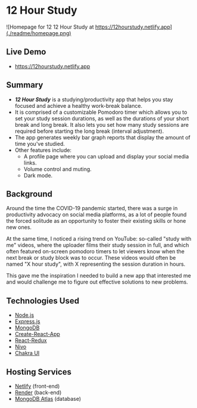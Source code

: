 # 12 Hour Study

![Homepage for 12 12 Hour Study at https://12hourstudy.netlify.app](./readme/homepage.png)

## Live Demo

- https://12hourstudy.netlify.app

## Summary

- **_12 Hour Study_** is a studying/productivity app that helps you stay focused and achieve a healthy work-break balance.
- It is comprised of a customizable Pomodoro timer which allows you to set your study session durations, as well as the durations of your short break and long break. It also lets you set how many study sessions are required before starting the long break (interval adjustment).
- The app generates weekly bar graph reports that display the amount of time you've studied.
- Other features include:
  - A profile page where you can upload and display your social media links.
  - Volume control and muting.
  - Dark mode.

## Background

Around the time the COVID-19 pandemic started, there was a surge in productivity advocacy on social media platforms, as a lot of people found the forced solitude as an opportunity to foster their existing skills or hone new ones.

At the same time, I noticed a rising trend on YouTube: so-called "study with me" videos, where the uploader films their study session in full, and which often featured on-screen pomodoro timers to let viewers know when the next break or study block was to occur. These videos would often be named "X hour study", with X representing the session duration in hours.

This gave me the inspiration I needed to build a new app that interested me and would challenge me to figure out effective solutions to new problems.

## Technologies Used

- [Node.js](https://github.com/nodejs/node)
- [Express.js](https://github.com/expressjs/express)
- [MongoDB](https://github.com/mongodb/mongo)
- [Create-React-App](https://github.com/facebook/create-react-app)
- [React-Redux](https://github.com/reduxjs/react-redux)
- [Nivo](https://github.com/plouc/nivo)
- [Chakra UI](https://github.com/chakra-ui/chakra-ui)

## Hosting Services

- [Netlify](https://www.netlify.com) (front-end)
- [Render](https://www.render.com) (back-end)
- [MongoDB Atlas](https://www.mongodb.com/atlas/database) (database)
